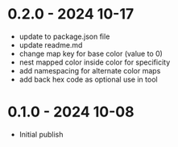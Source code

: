 # 0.2.0 - 2024 10-17
- update to package.json file
- update readme.md
- change map key for base color (value to 0)
- nest mapped color inside color for specificity
- add namespacing for alternate color maps
- add back hex code as optional use in tool

# 0.1.0 - 2024 10-08
- Initial publish